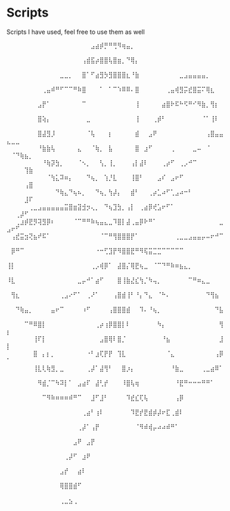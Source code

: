 # Scripts
Scripts I have used, feel free to use them as well 

⠀⠀⠀⠀⠀⠀⠀⠀⠀⠀⠀⠀⠀⠀⠀⠀⠀⠀⠀⣠⣴⡾⡛⠛⢛⠻⢶⣤⡀⠀⠀⠀⠀⠀⠀⠀⠀⠀⠀⠀⠀⠀⠀⠀⠀⠀⠀⠀⠀⠀⠀⠀⠀⠀⠀
⠀⠀⠀⠀⠀⠀⠀⠀⠀⠀⠀⠀⠀⠀⠀⠀⠀⢠⣾⣯⡴⣿⣿⢧⣿⣶⡀⠙⢿⡄⠀⠀⠀⠀⠀⠀⠀⠀⠀⠀⠀⠀⠀⠀⠀⠀⠀⠀⠀⠀⠀⠀⠀⠀⠀
⠀⠀⠀⠀⠀⠀⠀⠀⠀⠀⠀⠀⣀⣀⡀⠀⠀⣿⠁⠋⣴⣻⡳⣻⣿⣿⣿⣆⠘⣷⠀⠀⠀⠀⠀⠀⠀⠀⠀⣀⣠⣤⣤⣤⣤⡀⠀⠀⠀⠀⠀⠀⠀⠀⠀
⠀⠀⠀⠀⠀⠀⠀⠀⢀⣤⠾⠛⠋⠉⠉⠛⠷⣿⠀⠀⠀⠁⠀⠁⠉⠱⠿⠿⠄⣿⠀⠀⠀⠀⠀⠀⢀⣤⢾⣻⡭⣞⣿⣭⠍⢿⣆⠀⠀⠀⠀⠀⠀⠀⠀
⠀⠀⠀⠀⠀⠀⠀⣠⡟⠁⠀⠀⠀⠀⠀⠀⠀⠉⠀⠀⠀⠀⠀⠀⠀⠀⠀⠀⠀⢸⠀⠀⠀⠀⠀⣴⣿⠗⠯⠓⠫⠛⠊⠻⣷⡀⢻⡆⠀⠀⠀⠀⠀⠀⠀
⠀⠀⠀⠀⠀⠀⠀⣿⢵⡄⠀⠀⠀⠀⠀⠀⠀⠀⣀⠀⠀⠀⠀⠀⠀⠀⠀⠀⠀⢸⠀⠀⠀⢀⡾⠃⠀⠀⠀⠀⠀⠀⠀⠀⠈⠁⢸⠇⠀⠀⠀⠀⠀⠀⠀
⠀⠀⠀⠀⠀⠀⠀⣿⣼⣻⡸⠀⠀⠀⠀⠀⠀⠀⠈⢧⠀⠀⠀⡆⠀⠀⠀⠀⠀⣾⠀⠀⣠⠟⠀⠀⠀⠀⠀⠀⠀⠀⠀⠀⠀⢠⣿⣤⣤⣄⣀⣀⠀⠀⠀
⠀⠀⠀⠀⠀⠀⠀⠘⣷⣷⢧⠀⠀⠀⠀⠀⣄⠀⠀⠈⢷⡀⠀⣧⠀⠀⠀⠀⠀⣿⠀⣰⠋⠀⠀⠀⠀⢀⠀⠀⠀⠀⣀⠤⠀⠈⠀⠀⠀⠀⠈⠙⢷⣦⡀
⠀⠀⠀⠀⠀⠀⠀⠀⠘⢷⡽⣳⡀⠀⠀⠀⠈⠢⡀⠀⠀⢣⡀⢸⡀⠀⠀⠀⢠⡇⣼⠇⠀⠀⠀⢀⡴⠋⠀⢀⡠⠚⠉⠀⠀⠀⠀⠀⠀⠀⠀⠀⠀⢹⣷
⠀⠀⠀⠀⠀⠀⠀⠀⠀⠈⢳⣅⠽⠶⡄⠀⠀⠀⠙⢦⡀⠀⢱⡘⣇⠀⠀⠀⢸⣿⠃⠀⠀⠀⣠⠎⠀⣠⠖⠋⠀⠀⠀⠀⠀⠀⠀⠀⠀⠀⠀⠀⠀⢠⣿
⠀⠀⠀⠀⠀⠀⠀⠀⠀⠀⠀⠙⢷⣄⠙⢦⠦⡀⠀⠀⠙⢦⡀⢳⡼⡄⠀⠀⣾⠃⠀⠀⢀⡴⣁⠴⠋⢁⣠⠴⠒⠃⠀⠀⠀⠀⠀⠀⠀⠀⠀⠀⠀⣸⠏
⠀⠀⠀⠀⠀⢀⣀⣠⣤⣤⣤⣤⣤⣭⣿⣶⣽⣺⡲⢄⡀⠀⠙⢦⣹⣳⡀⢠⡇⠀⢀⣴⡿⢞⣡⠖⠋⠁⠀⠀⠀⠀⠀⠀⠀⠀⠀⠀⠀⠀⠀⢀⡼⠋⠀
⠀⠀⢀⣰⡾⣟⡻⢽⣻⡿⠆⠀⠀⠀⠀⠈⠉⠛⠛⠷⢦⣤⣄⣀⠹⣿⡇⣼⢀⣤⡿⠗⠛⠁⠀⠀⠀⠀⠀⠀⠀⠀⠀⠀⠀⠀⠀⠀⣀⣠⠖⠋⠀⠀⠀
⠀⢠⣞⣭⣲⢝⣦⠞⠯⠁⠀⠀⠀⠀⠀⠀⠀⠀⠀⠀⠀⠈⠉⠛⢻⣿⣿⣿⡟⠁⠀⠀⠀⠀⠀⠀⠀⠀⢀⣀⣀⣠⣤⣤⡤⠤⠖⠚⠉⠀⠀⠀⠀⠀⠀
⠀⡿⠛⠉⠀⠀⠀⠀⠀⠀⠀⠀⠀⠀⠀⠀⠀⠀⠀⠀⠐⠒⢋⣹⡟⠻⣿⣿⣟⠛⠻⢯⣭⣉⣉⠉⠉⠉⠉⠉⠀⠀⠀⠀⠀⠀⠀⠀⠀⠀⠀⠀⠀⠀⠀
⢸⡇⠀⠀⠀⠀⠀⠀⠀⠀⠀⠀⠀⠀⠀⠀⠀⠀⠀⢀⡠⢾⡿⠁⠀⣼⣿⡌⢿⣟⢦⣀⠀⠈⠉⠙⠛⠷⠶⣦⣄⡀⠀⠀⠀⠀⠀⠀⠀⠀⠀⠀⠀⠀⠀
⠸⣇⠀⠀⠀⠀⠀⠀⠀⠀⠀⠀⠀⠀⠀⠀⣀⡤⠚⠁⣴⠋⠀⠀⠀⣿⢸⣷⣜⣎⢳⡈⠳⢤⡀⠀⠀⠀⠀⠀⠀⠉⠛⠶⣄⣀⠀⠀⠀⠀⠀⠀⠀⠀⠀
⠀⢻⣆⠀⠀⠀⠀⠀⠀⠀⠀⠀⢀⣠⠔⠋⠁⠀⢀⠜⠁⠀⠀⠀⢠⣿⣾⢸⠃⠘⡄⠙⣄⠀⠈⠓⠄⠀⠀⠀⠀⠀⠀⠀⠀⠙⢻⣦⠀⠀⠀⠀⠀⠀⠀
⠀⠀⠙⢷⣤⡀⠀⠀⠀⠀⣤⠖⠉⠀⠀⠀⠀⠰⠋⠀⠀⠀⠀⢠⣿⣿⣿⣾⠀⠀⠹⠄⠘⢦⡀⠀⠀⠀⠀⠀⠀⠀⠀⠀⠀⠀⠀⠙⣧⠀⠀⠀⠀⠀⠀
⠀⠀⠀⠀⠉⠛⠿⣿⡇⠀⠀⠀⠀⠀⠀⠀⠀⠀⠀⠀⢀⡴⢰⡿⣿⣿⡇⠇⠀⠀⠀⠀⠀⠀⠳⡄⠀⠀⠀⠀⠀⠀⠀⠀⠀⠀⠀⠀⢻⡆⠀⠀⠀⠀⠀
⠀⠀⠀⠀⠀⠀⢸⠏⡇⠀⠀⠀⠀⠀⠀⠀⠀⠀⠀⠀⠀⣠⣿⢿⠇⣿⡈⠀⠀⠀⠀⠀⠀⠀⠀⠘⣦⠀⠀⠀⠀⠀⠀⠀⠀⠀⠀⠀⣸⡇⠀⠀⠀⠀⠀
⠀⠀⠀⠀⠀⠀⣿⠀⡄⡆⡀⠀⠀⠀⠀⠀⠀⠀⠐⠃⣰⢏⡟⡟⠀⢹⣇⠀⠀⠀⠀⠀⠀⠀⠀⠀⠈⣄⠀⠀⠀⠀⠀⠀⠀⠀⠀⢠⡿⠁⠀⠀⠀⠀⠀
⠀⠀⠀⠀⠀⠀⢸⣇⢇⢷⣻⡀⣀⠀⠀⠀⠀⠀⢀⡼⠁⣼⢻⠃⠀⠀⣿⡰⡄⠀⠀⠀⠀⠀⠀⠀⠀⠘⣷⣀⠀⠀⠀⠀⢀⣀⣴⠿⠁⠀⠀⠀⠀⠀⠀
⠀⠀⠀⠀⠀⠀⠀⠻⣾⡈⠉⠳⠽⡇⠁⠀⣠⣴⠏⠀⣼⢃⡞⠀⠀⠀⠸⣿⢧⢶⠀⠀⠀⠀⠀⠀⠀⠀⠘⣟⠛⠒⠒⠒⠛⠛⠁⠀⠀⠀⠀⠀⠀⠀⠀
⠀⠀⠀⠀⠀⠀⠀⠀⠉⠻⠷⠶⠶⠶⠾⠛⠉⠀⠀⣸⠋⣸⠃⠀⠀⠀⠀⠹⣞⣎⢏⢧⠀⠀⠀⠀⠀⠀⢠⡿⠀⠀⠀⠀⠀⠀⠀⠀⠀⠀⠀⠀⠀⠀⠀
⠀⠀⠀⠀⠀⠀⠀⠀⠀⠀⠀⠀⠀⠀⠀⠀⠀⢀⣴⠃⢰⠇⠀⠀⠀⠀⠀⠀⠹⣟⡞⣟⣾⡾⡼⠖⣏⢀⣾⠇⠀⠀⠀⠀⠀⠀⠀⠀⠀⠀⠀⠀⠀⠀⠀
⠀⠀⠀⠀⠀⠀⠀⠀⠀⠀⠀⠀⠀⠀⠀⠀⢀⡼⠁⢠⡟⠀⠀⠀⠀⠀⠀⠀⠀⠈⠻⠾⢾⡤⠴⠴⠾⠛⠁⠀⠀⠀⠀⠀⠀⠀⠀⠀⠀⠀⠀⠀⠀⠀⠀
⠀⠀⠀⠀⠀⠀⠀⠀⠀⠀⠀⠀⠀⠀⠀⣠⠟⠀⣠⡟⠀⠀⠀⠀⠀⠀⠀⠀⠀⠀⠀⠀⠀⠀⠀⠀⠀⠀⠀⠀⠀⠀⠀⠀⠀⠀⠀⠀⠀⠀⠀⠀⠀⠀⠀
⠀⠀⠀⠀⠀⠀⠀⠀⠀⠀⠀⠀⠀⢀⡼⠋⠀⣰⠟⠀⠀⠀⠀⠀⠀⠀⠀⠀⠀⠀⠀⠀⠀⠀⠀⠀⠀⠀⠀⠀⠀⠀⠀⠀⠀⠀⠀⠀⠀⠀⠀⠀⠀⠀⠀
⠀⠀⠀⠀⠀⠀⠀⠀⠀⠀⠀⠀⣠⡞⠀⠀⣴⠇⠀⠀⠀⠀⠀⠀⠀⠀⠀⠀⠀⠀⠀⠀⠀⠀⠀⠀⠀⠀⠀⠀⠀⠀⠀⠀⠀⠀⠀⠀⠀⠀⠀⠀⠀⠀⠀
⠀⠀⠀⠀⠀⠀⠀⠀⠀⠀⠀⠀⢿⣿⣿⣾⠋⠀⠀⠀⠀⠀⠀⠀⠀⠀⠀⠀⠀⠀⠀⠀⠀⠀⠀⠀⠀⠀⠀⠀⠀⠀⠀⠀⠀⠀⠀⠀⠀⠀⠀⠀⠀⠀⠀
⠀⠀⠀⠀⠀⠀⠀⠀⠀⠀⠀⠀⢀⣀⣢⢀⠀⠀⠀⠀⠀⠀⠀⠀⠀⠀⠀⠀⠀⠀⠀⠀⠀⠀⠀⠀⠀⠀⠀⠀⠀⠀⠀⠀⠀⠀⠀⠀⠀⠀⠀⠀⠀⠀⠀
